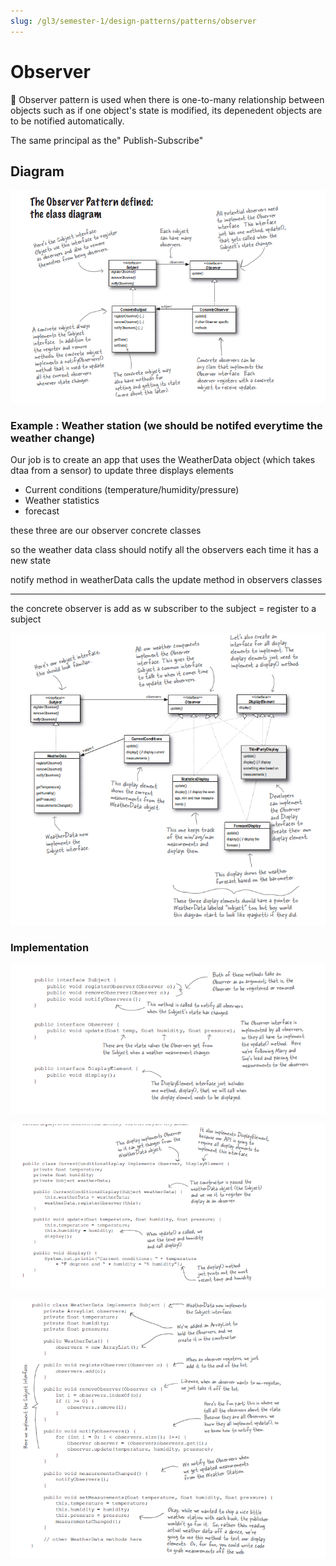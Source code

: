 ```yaml
---
slug: /gl3/semester-1/design-patterns/patterns/observer
---
```


# Observer

📎 Observer pattern is used when there is one-to-many relationship between objects such as if one object's state is modified, its depenedent objects are to be notified automatically.

The same principal as the" Publish-Subscribe"

## Diagram

![Observer%208e53c169b4934f43b6f93b311a8a2429/Untitled.png](Observer%208e53c169b4934f43b6f93b311a8a2429/Untitled.png)

### Example : Weather station (we should be notifed everytime the weather change)

Our job is to create an app that uses the WeatherData object (which takes dtaa from a sensor) to update three displays elements

- Current conditions (temperature/humidity/pressure)
- Weather statistics
- forecast

these three are our observer concrete classes

so the weather data class should notify all the observers each time it has a new state

notify method in weatherData calls the update method in observers classes

---

the concrete observer is add as w subscriber to the subject = register to a subject

![Observer%208e53c169b4934f43b6f93b311a8a2429/Untitled%201.png](Observer%208e53c169b4934f43b6f93b311a8a2429/Untitled%201.png)

### Implementation

![Observer%208e53c169b4934f43b6f93b311a8a2429/Untitled%202.png](Observer%208e53c169b4934f43b6f93b311a8a2429/Untitled%202.png)

![Observer%208e53c169b4934f43b6f93b311a8a2429/Untitled%203.png](Observer%208e53c169b4934f43b6f93b311a8a2429/Untitled%203.png)

![Observer%208e53c169b4934f43b6f93b311a8a2429/Untitled%204.png](Observer%208e53c169b4934f43b6f93b311a8a2429/Untitled%204.png)
